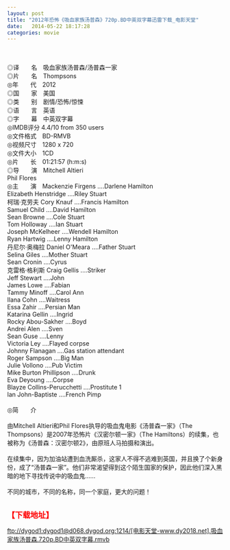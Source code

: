 ```yaml
---
layout: post
title: "2012年恐怖《吸血家族汤普森》720p.BD中英双字幕迅雷下载_电影天堂"
date:   2014-05-22 18:17:28
categories: movie
---
```

<html>
 <body>
  <p>
  </p>
  <p>
   <br/>
   <img alt="" border="0" src="http://img13.poco.cn/mypoco/myphoto/20130218/22/66548034201302182221182549049080571_001.jpg"/>
   <br/>
   <br/>
   ◎译　　名　吸血家族汤普森/汤普森一家
   <br/>
   ◎片　　名　Thompsons
   <br/>
   ◎年　　代　2012
   <br/>
   ◎国　　家　美国
   <br/>
   ◎类　　别　剧情/恐怖/惊悚
   <br/>
   ◎语　　言　英语
   <br/>
   ◎字　　幕　中英双字幕
   <br/>
   ◎IMDB评分 4.4/10 from 350 users
   <br/>
   ◎文件格式　BD-RMVB
   <br/>
   ◎视频尺寸　1280 x 720
   <br/>
   ◎文件大小　1CD
   <br/>
   ◎片　　长　01:21:57 (h:m:s)
   <br/>
   ◎导　　演　Mitchell Altieri
   <br/>
   Phil Flores
   <br/>
   ◎主　　演　Mackenzie Firgens ....Darlene Hamilton
   <br/>
   Elizabeth Henstridge ....Riley Stuart
   <br/>
   柯瑞·克劳夫 Cory Knauf ....Francis Hamilton
   <br/>
   Samuel Child ....David Hamilton
   <br/>
   Sean Browne ....Cole Stuart
   <br/>
   Tom Holloway ....Ian Stuart
   <br/>
   Joseph McKelheer ....Wendell Hamilton
   <br/>
   Ryan Hartwig ....Lenny Hamilton
   <br/>
   丹尼尔·奥梅拉 Daniel O'Meara ....Father Stuart
   <br/>
   Selina Giles ....Mother Stuart
   <br/>
   Sean Cronin ....Cyrus
   <br/>
   克雷格·格利斯 Craig Gellis ....Striker
   <br/>
   Jeff Stewart ....John
   <br/>
   James Lowe ....Fabian
   <br/>
   Tammy Minoff ....Carol Ann
   <br/>
   Ilana Cohn ....Waitress
   <br/>
   Essa Zahir ....Persian Man
   <br/>
   Katarina Gellin ....Ingrid
   <br/>
   Rocky Abou-Sakher ....Boyd
   <br/>
   Andrei Alen ....Sven
   <br/>
   Sean Guse ....Lenny
   <br/>
   Victoria Ley ....Flayed corpse
   <br/>
   Johnny Flanagan ....Gas station attendant
   <br/>
   Roger Sampson ....Big Man
   <br/>
   Julie Vollono ....Pub Victim
   <br/>
   Mike Burton Phillipson ....Drunk
   <br/>
   Eva Deyoung ....Corpse
   <br/>
   Blayze Collins-Perucchetti ....Prostitute 1
   <br/>
   Ian John-Baptiste ....French Pimp
   <br/>
   <br/>
   ◎简　　介
   <br/>
   <br/>
   由Mitchell Altieri和Phil Flores执导的吸血鬼电影《汤普森一家》（The Thompsons）是2007年恐怖片《汉密尔顿一家》（The Hamiltons）的续集，也被称为《汤普森：汉密尔顿2》，由原班人马拍摄和演出。
   <br/>
   <br/>
   在续集中，因为加油站遭到血洗厮杀，这家人不得不逃难到英国，并且换了个新身份，成了“汤普森一家”。他们非常渴望得到这个陌生国家的保护，因此他们深入黑暗的地下寻找传说中的吸血鬼……
   <br/>
   <br/>
   不同的城市，不同的名称，同一个家庭，更大的问题！
   <br/>
   <br/>
   <img alt="" border="0" src="http://img13.poco.cn/mypoco/myphoto/20130218/22/66548034201302182221182549049080571_002.jpg"/>
  </p>
  <p>
  </p>
  <p>
  </p>
  <p>
   <font color="#ff0000">
    <strong>
     <font size="4">
      【下载地址】
     </font>
    </strong>
   </font>
  </p>
  <p>
   <strong>
    <font color="#ff0000" size="4">
    </font>
   </strong>
  </p>
  <p>
   <strong>
    <font color="#ff0000" size="4">
    </font>
   </strong>
  </p>
  <a href="ftp://dygod1:dygod1@d068.dygod.org:1214/%5B%E7%94%B5%E5%BD%B1%E5%A4%A9%E5%A0%82-www.dy2018.net%5D.%E5%90%B8%E8%A1%80%E5%AE%B6%E6%97%8F%E6%B1%A4%E6%99%AE%E6%A3%AE.720p.BD%E4%B8%AD%E8%8B%B1%E5%8F%8C%E5%AD%97%E5%B9%95.rmvb">
   ftp://dygod1:dygod1@d068.dygod.org:1214/[电影天堂-www.dy2018.net].吸血家族汤普森.720p.BD中英双字幕.rmvb
  </a>
 </body>
</html>